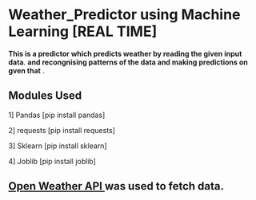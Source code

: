 # Weather_Predictor using Machine Learning [REAL TIME]

**This is a predictor which predicts weather by reading the given input data**.
**and recongnising patterns of the data and 
making predictions on gven that** .

## Modules Used
1] Pandas  [pip install pandas]

2] requests [pip install requests]

3] Sklearn [pip install sklearn]

4] Joblib [pip install joblib]

## <a href='https://openweathermap.org/api'>Open Weather API </a> was used to fetch data.
 

